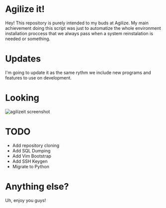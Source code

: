 # Agilize it!
Hey! This repository is purely intended to my buds at Agilize. My main achievement doing this script was just to automatize the whole environment installation proccess that we always pass when a system reinstalation is needed or something. 

# Updates
I'm going to update it as the same rythm we include new programs and features to use on development.

# Looking
![agilizeit screenshot](https://raw.githubusercontent.com/vaporwavie/agilizeit/master/demo.png "Looks nice, eh?")


# TODO
* Add repository cloning
* Add SQL Dumping
* Add Vim Bootstrap
* Add SSH Keygen
* Migrate to Python

# Anything else?
Uh, enjoy you guys!

